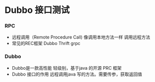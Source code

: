 # Dubbo 接口测试

### RPC

- 远程调用（Remote Procedure Call) 像调用本地方法一样  调用远程方法
- 常见的REC框架 Dubbo Thrift grpc

### Dubbo

- Dubbo是一款高性能 轻级别，基于java 的开源 PRC 框架
- Dubbo 接口的作用 远程调用java 写的方法。需要传参，获取返回值

